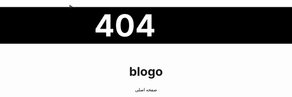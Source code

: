 ### b
<center>
<h1 style="font-size:100px; color:#fff; background-color:#000; margin-top:-25px; margin-left:-500px; width:1365px;">404</h1>









<h1 style="font-size:40px;">blogo</h1>


<a href="https://assspt.github.io/blogo" style="color:#000; text-decoration:none;">
صفحه اصلی
</a>
